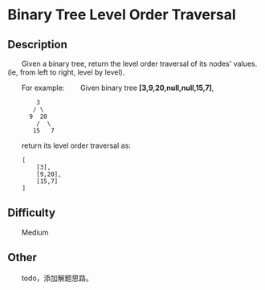 # Binary Tree Level Order Traversal

## Description

&emsp;&emsp;Given a binary tree, return the level order traversal of its nodes' values. \(ie, from left to right, level 
by level\).

&emsp;&emsp;For example:
&emsp;&emsp;Given binary tree **\[3,9,20,null,null,15,7\]**,

```
        3
       / \
      9  20
        /  \
       15   7
```

&emsp;&emsp;return its level order traversal as:

```
    [
        [3],
        [9,20],
        [15,7]
    ]
```

## Difficulty

&emsp;&emsp;Medium

## Other

&emsp;&emsp;todo，添加解题思路。